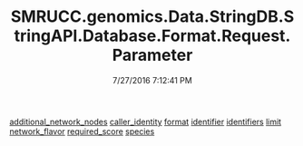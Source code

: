 ﻿---
title: SMRUCC.genomics.Data.StringDB.StringAPI.Database.Format.Request.Parameter
date: 7/27/2016 7:12:41 PM
---

[additional_network_nodes](T-SMRUCC.genomics.Data.StringDB.StringAPI.Database.Format.Request.Parameter.additional_network_nodes.html)
[caller_identity](T-SMRUCC.genomics.Data.StringDB.StringAPI.Database.Format.Request.Parameter.caller_identity.html)
[format](T-SMRUCC.genomics.Data.StringDB.StringAPI.Database.Format.Request.Parameter.format.html)
[identifier](T-SMRUCC.genomics.Data.StringDB.StringAPI.Database.Format.Request.Parameter.identifier.html)
[identifiers](T-SMRUCC.genomics.Data.StringDB.StringAPI.Database.Format.Request.Parameter.identifiers.html)
[limit](T-SMRUCC.genomics.Data.StringDB.StringAPI.Database.Format.Request.Parameter.limit.html)
[network_flavor](T-SMRUCC.genomics.Data.StringDB.StringAPI.Database.Format.Request.Parameter.network_flavor.html)
[required_score](T-SMRUCC.genomics.Data.StringDB.StringAPI.Database.Format.Request.Parameter.required_score.html)
[species](T-SMRUCC.genomics.Data.StringDB.StringAPI.Database.Format.Request.Parameter.species.html)
